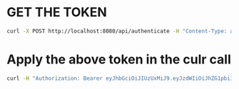 

# GET THE TOKEN 

```bash
curl -X POST http://localhost:8080/api/authenticate -H "Content-Type: application/json" -d '{"username":"admin","password":"admin"}'
```

# Apply the above token in the culr call
```bash
curl -H "Authorization: Bearer eyJhbGciOiJIUzUxMiJ9.eyJzdWIiOiJhZG1pbiIsImV4cCI6MTc2MjAzNTkxMCwiYXV0aCI6IlJPTEVfQURNSU4gUk9MRV9VU0VSIiwiaWF0IjoxNzYxOTQ5NTEwLCJ1c2VySWQiOjF9.aLwlfew277B1HdJhTKc_B5ZAQDMA8ufdDLfQHvuv4H85hEts8stA2SezUF1qgFhls676lL0g2yAM5sNG4H1p1g" http://localhost:8080/api/api-heartbeats/aggregated?range=5min
```
